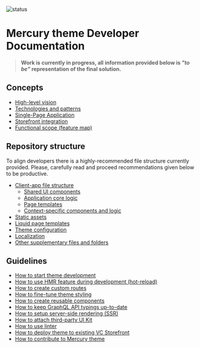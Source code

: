 ![status](https://img.shields.io/badge/status-work%20in%20progress-orange)

# Mercury theme Developer Documentation

> **Work is currently in progress, all information provided below is *"to be"* representation of the final solution.**

## Concepts
- [High-level vision](/docs/concepts/vision.md)
- [Technologies and patterns](/docs/concepts/technologies.md)
- [Single-Page Application](/docs/concepts/spa.md)
- [Storefront integration](/docs/concepts/storefront.md)
- [Functional scope (feature map)](/docs/concepts/features.md)

## Repository structure
To align developers there is a highly-recommended file structure currently provided.
Please, carefully read and proceed recommendations given below to be productive.

- [Client-app file structure](/docs/repository-structure/client-app/index.md)
  - [Shared UI components](/docs/repository-structure/client-app/components.md)
  - [Application core logic](/docs/repository-structure/client-app/core.md)
  - [Page templates](/docs/repository-structure/client-app/pages.md)
  - [Context-specific components and logic](/docs/repository-structure/client-app/shared.md)
- [Static assets](/docs/repository-structure/assets.md)
- [Liquid page templates](/docs/repository-structure/liquid.md)
- [Theme configuration](/docs/repository-structure/config.md)
- [Localization](/docs/repository-structure/locales.md)
- [Other supplementary files and folders](/docs/repository-structure/supplementary.md)

## Guidelines
- [How to start theme development]()
- [How to use HMR feature during development (hot-reload)]()
- [How to create custom routes]()
- [How to fine-tune theme styling]()
- [How to create reusable components]()
- [How to keep GraphQL API typings up-to-date]()
- [How to setup server-side rendering (SSR)]()
- [How to attach third-party UI Kit]()
- [How to use linter]()
- [How to deploy theme to existing VC Storefront]()
- [How to contribute to Mercury theme]()
